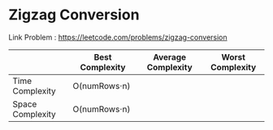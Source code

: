 # Zigzag Conversion

Link Problem : https://leetcode.com/problems/zigzag-conversion

|                  | Best Complexity | Average Complexity | Worst Complexity |
|------------------|-----------------|--------------------|------------------|
| Time Complexity  |                     O(numRows⋅n)                        |
| Space Complexity |                     O(numRows⋅n)                        |
